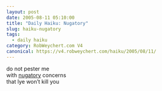 ```yaml
---
layout: post
date: 2005-08-11 05:10:00
title: "Daily Haiku: Nugatory"
slug: haiku-nugatory
tags:
  - daily haiku
category: RobWeychert.com V4
canonical: https://v4.robweychert.com/haiku/2005/08/11/
---
```


do not pester me  
with [nugatory](http://dictionary.reference.com/wordoftheday/archive/2005/08/11.html) concerns  
that lye won’t kill you